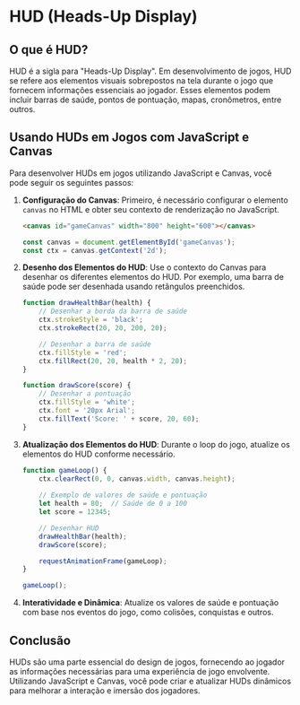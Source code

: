# HUD (Heads-Up Display)

## O que é HUD?

HUD é a sigla para "Heads-Up Display". Em desenvolvimento de jogos, HUD se refere aos elementos visuais sobrepostos na tela durante o jogo que fornecem informações essenciais ao jogador. Esses elementos podem incluir barras de saúde, pontos de pontuação, mapas, cronômetros, entre outros.

## Usando HUDs em Jogos com JavaScript e Canvas

Para desenvolver HUDs em jogos utilizando JavaScript e Canvas, você pode seguir os seguintes passos:

1. **Configuração do Canvas**: Primeiro, é necessário configurar o elemento `canvas` no HTML e obter seu contexto de renderização no JavaScript.

    ```html
    <canvas id="gameCanvas" width="800" height="600"></canvas>
    ```

    ```javascript
    const canvas = document.getElementById('gameCanvas');
    const ctx = canvas.getContext('2d');
    ```

2. **Desenho dos Elementos do HUD**: Use o contexto do Canvas para desenhar os diferentes elementos do HUD. Por exemplo, uma barra de saúde pode ser desenhada usando retângulos preenchidos.

    ```javascript
    function drawHealthBar(health) {
        // Desenhar a borda da barra de saúde
        ctx.strokeStyle = 'black';
        ctx.strokeRect(20, 20, 200, 20);

        // Desenhar a barra de saúde
        ctx.fillStyle = 'red';
        ctx.fillRect(20, 20, health * 2, 20);
    }

    function drawScore(score) {
        // Desenhar a pontuação
        ctx.fillStyle = 'white';
        ctx.font = '20px Arial';
        ctx.fillText('Score: ' + score, 20, 60);
    }
    ```

3. **Atualização dos Elementos do HUD**: Durante o loop do jogo, atualize os elementos do HUD conforme necessário.

    ```javascript
    function gameLoop() {
        ctx.clearRect(0, 0, canvas.width, canvas.height);
        
        // Exemplo de valores de saúde e pontuação
        let health = 80;  // Saúde de 0 a 100
        let score = 12345;

        // Desenhar HUD
        drawHealthBar(health);
        drawScore(score);

        requestAnimationFrame(gameLoop);
    }

    gameLoop();
    ```

4. **Interatividade e Dinâmica**: Atualize os valores de saúde e pontuação com base nos eventos do jogo, como colisões, conquistas e outros.

## Conclusão

HUDs são uma parte essencial do design de jogos, fornecendo ao jogador as informações necessárias para uma experiência de jogo envolvente. Utilizando JavaScript e Canvas, você pode criar e atualizar HUDs dinâmicos para melhorar a interação e imersão dos jogadores.

